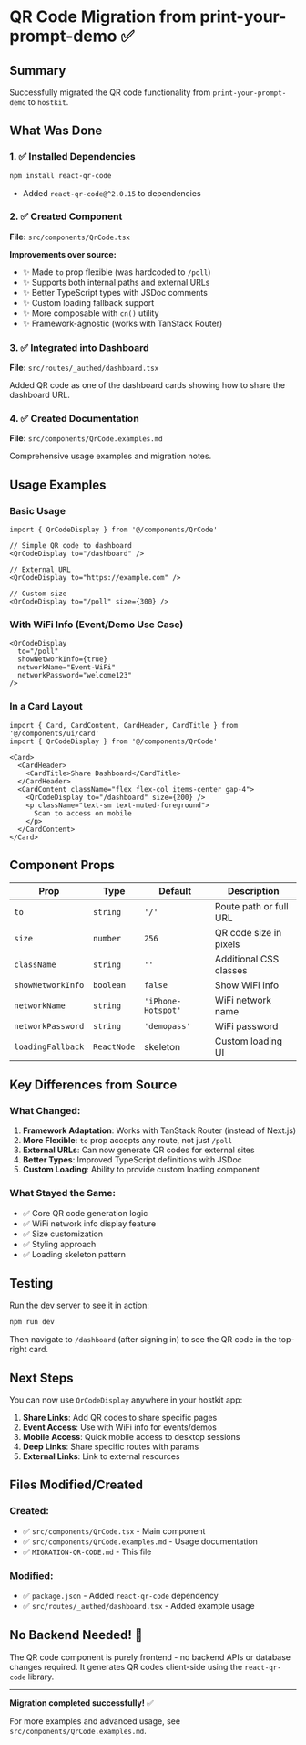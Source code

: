 # QR Code Migration from print-your-prompt-demo ✅

## Summary
Successfully migrated the QR code functionality from `print-your-prompt-demo` to `hostkit`.

## What Was Done

### 1. ✅ Installed Dependencies
```bash
npm install react-qr-code
```
- Added `react-qr-code@^2.0.15` to dependencies

### 2. ✅ Created Component
**File:** `src/components/QrCode.tsx`

**Improvements over source:**
- ✨ Made `to` prop flexible (was hardcoded to `/poll`)
- ✨ Supports both internal paths and external URLs
- ✨ Better TypeScript types with JSDoc comments
- ✨ Custom loading fallback support
- ✨ More composable with `cn()` utility
- ✨ Framework-agnostic (works with TanStack Router)

### 3. ✅ Integrated into Dashboard
**File:** `src/routes/_authed/dashboard.tsx`

Added QR code as one of the dashboard cards showing how to share the dashboard URL.

### 4. ✅ Created Documentation
**File:** `src/components/QrCode.examples.md`

Comprehensive usage examples and migration notes.

## Usage Examples

### Basic Usage
```tsx
import { QrCodeDisplay } from '@/components/QrCode'

// Simple QR code to dashboard
<QrCodeDisplay to="/dashboard" />

// External URL
<QrCodeDisplay to="https://example.com" />

// Custom size
<QrCodeDisplay to="/poll" size={300} />
```

### With WiFi Info (Event/Demo Use Case)
```tsx
<QrCodeDisplay 
  to="/poll" 
  showNetworkInfo={true}
  networkName="Event-WiFi"
  networkPassword="welcome123"
/>
```

### In a Card Layout
```tsx
import { Card, CardContent, CardHeader, CardTitle } from '@/components/ui/card'
import { QrCodeDisplay } from '@/components/QrCode'

<Card>
  <CardHeader>
    <CardTitle>Share Dashboard</CardTitle>
  </CardHeader>
  <CardContent className="flex flex-col items-center gap-4">
    <QrCodeDisplay to="/dashboard" size={200} />
    <p className="text-sm text-muted-foreground">
      Scan to access on mobile
    </p>
  </CardContent>
</Card>
```

## Component Props

| Prop | Type | Default | Description |
|------|------|---------|-------------|
| `to` | `string` | `'/'` | Route path or full URL |
| `size` | `number` | `256` | QR code size in pixels |
| `className` | `string` | `''` | Additional CSS classes |
| `showNetworkInfo` | `boolean` | `false` | Show WiFi info |
| `networkName` | `string` | `'iPhone-Hotspot'` | WiFi network name |
| `networkPassword` | `string` | `'demopass'` | WiFi password |
| `loadingFallback` | `ReactNode` | skeleton | Custom loading UI |

## Key Differences from Source

### What Changed:
1. **Framework Adaptation**: Works with TanStack Router (instead of Next.js)
2. **More Flexible**: `to` prop accepts any route, not just `/poll`
3. **External URLs**: Can now generate QR codes for external sites
4. **Better Types**: Improved TypeScript definitions with JSDoc
5. **Custom Loading**: Ability to provide custom loading component

### What Stayed the Same:
- ✅ Core QR code generation logic
- ✅ WiFi network info display feature
- ✅ Size customization
- ✅ Styling approach
- ✅ Loading skeleton pattern

## Testing

Run the dev server to see it in action:
```bash
npm run dev
```

Then navigate to `/dashboard` (after signing in) to see the QR code in the top-right card.

## Next Steps

You can now use `QrCodeDisplay` anywhere in your hostkit app:

1. **Share Links**: Add QR codes to share specific pages
2. **Event Access**: Use with WiFi info for events/demos
3. **Mobile Access**: Quick mobile access to desktop sessions
4. **Deep Links**: Share specific routes with params
5. **External Links**: Link to external resources

## Files Modified/Created

### Created:
- ✅ `src/components/QrCode.tsx` - Main component
- ✅ `src/components/QrCode.examples.md` - Usage documentation
- ✅ `MIGRATION-QR-CODE.md` - This file

### Modified:
- ✅ `package.json` - Added `react-qr-code` dependency
- ✅ `src/routes/_authed/dashboard.tsx` - Added example usage

## No Backend Needed! 🎉

The QR code component is purely frontend - no backend APIs or database changes required. It generates QR codes client-side using the `react-qr-code` library.

---

**Migration completed successfully!** ✅

For more examples and advanced usage, see `src/components/QrCode.examples.md`.

